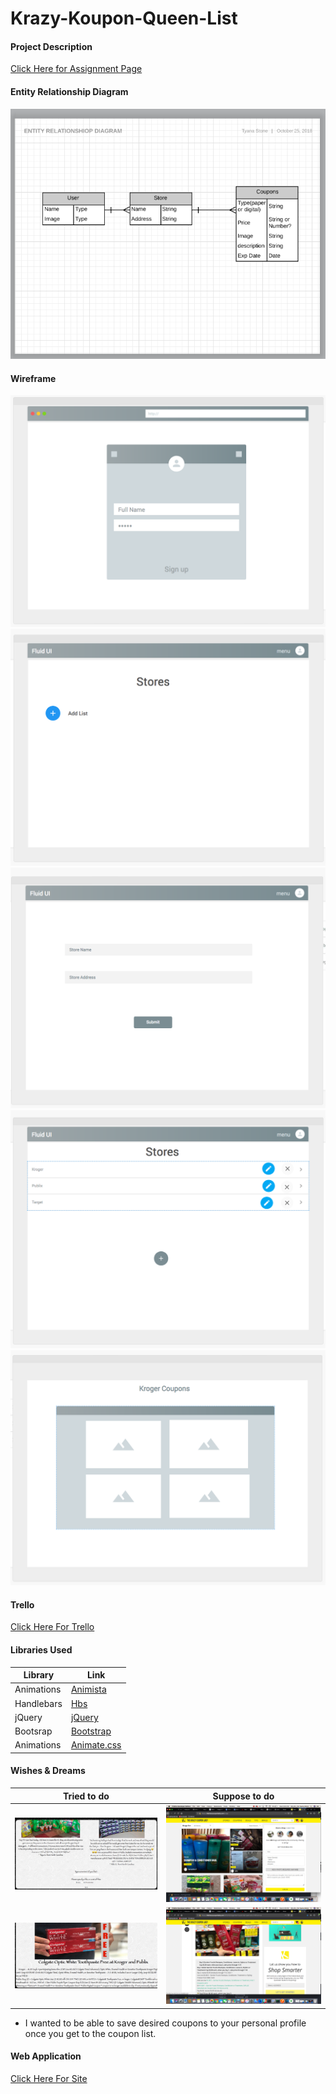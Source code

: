 # Krazy-Koupon-Queen-List

#### Project Description

[Click Here for Assignment Page](https://git.generalassemb.ly/atl-wdi/wdi-curriculum/tree/master/projects/unit_02)

 #### Entity Relationship Diagram
![Image of ERD](public/Images/erd.png)

#### Wireframe
![Image of Wireframe](public/Images/1.png)
![Image of Wireframe](public/Images/2.png)
![Image of Wireframe](public/Images/3.png)
![Image of Wireframe](public/Images/4.png)
![Image of Wireframe](public/Images/5.png)

#### Trello
 [Click Here For Trello](https://trello.com/b/J2Frfqyc/project-2)


#### Libraries Used
 | Library | Link |
| --- | --- |
| Animations | [Animista](http://animista.net/) |
| Handlebars | [Hbs](https://handlebarsjs.com/) |
| jQuery | [jQuery](https://jquery.com/) |
| Bootsrap | [Bootstrap](https://getbootstrap.com/docs/4.0/components/card/) |
| Animations |[Animate.css](https://daneden.github.io/animate.css) |


 

#### Wishes & Dreams

 | Tried to do | Suppose to do |
| --- | --- |
| ![Image of idea](public/Images/idea1.png) | ![Image of idea](public/Images/idea4.png)|
| ![Image of idea](public/Images/idea2.png) | ![Image of idea](public/Images/idea3.png) |

- I wanted to be able to save desired coupons to your personal profile once you get to the coupon list. 

#### Web Application
[Click Here For Site](https://krazy-koupon-list.herokuapp.com/)